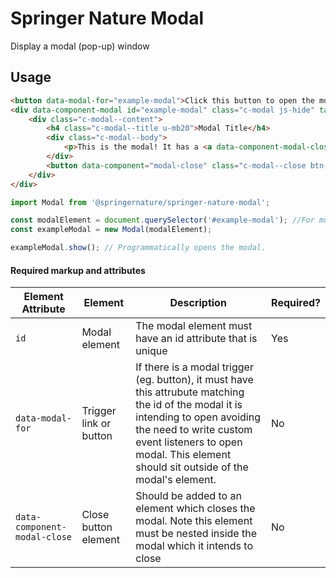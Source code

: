# Springer Nature Modal

Display a modal (pop-up) window

## Usage

```html
<button data-modal-for="example-modal">Click this button to open the modal</button>
<div data-component-modal id="example-modal" class="c-modal js-hide" tabindex="0">
    <div class="c-modal--content">
        <h4 class="c-modal--title u-mb20">Modal Title</h4>
        <div class="c-modal--body">
            <p>This is the modal! It has a <a data-component-modal-close class="close-modal-link btn-close" href="">link</a> that can also close it.</p>
        </div>
        <button data-component="modal-close" class="c-modal--close btn-close link-like">&times;</button>
    </div>
</div>
```

```javascript
import Modal from '@springernature/springer-nature-modal';

const modalElement = document.querySelector('#example-modal'); //For multiple modals, prefer `document.querySelectorAll('[data-component-modal]');` and initilise on each instance
const exampleModal = new Modal(modalElement);

exampleModal.show(); // Programmatically opens the modal.
```


#### Required markup and attributes

| Element Attribute | Element | Description | Required? |
|---|---|---|---|
| `id`     | Modal element  | The modal element must have an id attribute that is unique | Yes |
| `data-modal-for` | Trigger link or button | If there is a modal trigger (eg. button), it must have this attrubute matching the id of the modal it is intending to open avoiding the need to write custom event listeners to open modal. This element should sit outside of the modal's element. | No |
| `data-component-modal-close`  | Close button element | Should be added to an element which closes the modal. Note this element must be nested inside the modal which it intends to close | No |
